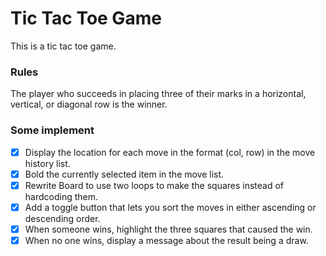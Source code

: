 # Tic Tac Toe Game

This is a tic tac toe game.

### Rules

The player who succeeds in placing three of their marks in a horizontal, vertical, or diagonal row is the winner.

### Some implement
* [X] Display the location for each move in the format (col, row) in the move history list.
* [X] Bold the currently selected item in the move list.
* [X] Rewrite Board to use two loops to make the squares instead of hardcoding them.
* [X] Add a toggle button that lets you sort the moves in either ascending or descending order.
* [X] When someone wins, highlight the three squares that caused the win.
* [X] When no one wins, display a message about the result being a draw.